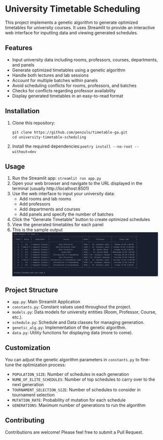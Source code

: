 # University Timetable Scheduling


This project implements a genetic algorithm to generate optimized timetables for university courses. It uses Streamlit to provide an interactive web interface for inputting data and viewing generated schedules.


## Features

- Input university data including rooms, professors, courses, departments, and panels
- Generate optimized timetables using a genetic algorithm
- Handle both lectures and lab sessions
- Account for multiple batches within panels
- Avoid scheduling conflicts for rooms, professors, and batches
- Checks for conflicts regarding professor availability
- Display generated timetables in an easy-to-read format

## Installation

1. Clone this repository: 
    ```
    git clone https://github.com/penzulo/timetable-ga.git
    cd university-timetable-scheduling
    ```
2. Install the required dependencies:``poetry install --no-root --without=dev``

## Usage
1. Run the Streamlit app: `streamlit run app.py`
2. Open your web browser and navigate to the URL displayed in the terminal (usually http://localhost:8501)
3. Use the web interface to input your university data:
   - Add rooms and lab rooms
   - Add professors
   - Add departments and courses
   - Add panels and specify the number of batches
4. Click the "Generate Timetable" button to create optimized schedules
5. View the generated timetables for each panel
6. This is the sample output ![timetable](.\doc\crude_approach.png)

## Project Structure
- `app.py`: Main Streamlit Application
- `constants.py`: Constant values used throughout the project.
- `models.py`: Data models for university entities (Room, Professor, Course, etc.).
- `schedule.py`: Schedule and Data classes for managing generation.
- `genetic_alg.py`: Implementation of the genetic algorithm.
- `data.py`: Utility functions for displaying data (more to come).

## Customization
You can adjust the genetic algorithm parameters in `constants.py` to fine-tune the optimization process:
- `POPULATION_SIZE`: Number of schedules in each generation
- `NUMB_OF_ELITE_SCHEDULES`: Number of top schedules to carry over to the next generation
- `TOURNAMENT_SELECTION_SIZE`: Number of schedules to consider in tournament selection
- `MUTATION_RATE`: Probability of mutation for each schedule
- `GENERATIONS`: Maximum number of generations to run the algorithm


## Contributing

Contributions are welcome! Please feel free to submit a Pull Request.